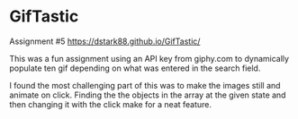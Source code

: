 # GifTastic
Assignment #5
https://dstark88.github.io/GifTastic/

This was a fun assignment using an API key from giphy.com to dynamically populate ten gif depending on what was entered in the search field. 

I found the most challenging part of this was to make the images still and animate on click. Finding the the objects in the array at the given state and then changing it with the click make for a neat feature. 

